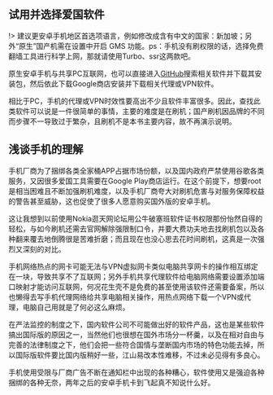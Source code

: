 ## 试用并选择爱国软件

!> 建议更安卓手机地区首选项语言，例如修改成含有中文的国家：新加坡；另外“原生”国产机需在设置中开启 GMS 功能。ps：手机没有刷权限的话，选择免费翻墙工具进行科学上网，那就请使用Turbo、ssr这两款吧。

原生安卓手机与共享PC互联网，也可以直接进入[GitHub](https://github.com/)搜索相关软件并下载其安装包，然后依此下载Google商店安装并下载相关代理或VPN软件。

相比于PC，手机的代理或VPN时效性要高出不少且软件丰富很多。因此，查找此类软件可以说是一件很简单的事情，主要的难度是在刷机；国产刷机因品牌的不同而步骤不一导致过于繁杂，且刷机不是本书主要内容，故不再演示说明。


## 浅谈手机的理解

手机厂商为了捆绑各类全家桶APP占据市场份额，以及国内政府严禁使用谷歌各类服务，又因很多爱国工具需要在Google Play商店运行。在这个前提下，想要root是相当困难且不断加强刷机难度，以及手机厂商夸大对刷机危害与对服务保障权益的警告甚至威胁，这也促使了很多人愿意购买国外版的安卓手机。

这让我想到以前使用Nokia逛天网论坛用公牛破塞班软件证书权限那份怡然自得的轻松，与如今刷机还需去官网解除强限制口令，并要大费功夫地去找刷机包以及各种翻来覆去地倒腾很是苦难折磨；而且现在也没心思去花时间刷机，这真是一次强烈又深刻的对比。

手机网络热点的网卡可能无法与VPN虚拟网卡类似电脑共享网卡的操作相互绑定在一块，导致共享不了互联网；另外手机共享代理软件给电脑网络需要设置添加端口映射才能访问互联网，何况花生壳不是免费的甚至使用该软件还需要备案，所以也懒得去写手机代理网络给共享电脑相关操作，用热点网络下载一个VPN或代理，电脑自己用就是了何必这么麻烦。
 
在严法监控的制度之下，国内软件公司不可能做出好的软件产品，这也是某些软件搞出国际版的原因之一，当然他们也很想在国外市场分一杯羹，以及在相对自由与完善的法律制度之下，他们会把一些符合国情与垄断国内市场的特色功能去掉，所以国际版软件要比国内版稍好一些，江山易改本性难移，不过未必见得有多良心。

手机使用受限与厂商广告不断在通知栏中出现的各种糟心，软件使用又是强迫各种捆绑的各种无奈，两年之后的安卓手机卡到飞起真不知说什么好。


